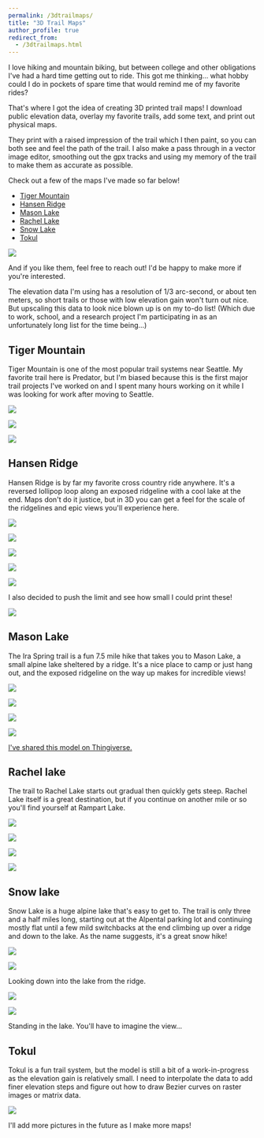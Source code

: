 ```yaml
---
permalink: /3dtrailmaps/
title: "3D Trail Maps"
author_profile: true
redirect_from:
  - /3dtrailmaps.html
---
```


I love hiking and mountain biking, but between college and other obligations I've had a hard time getting out to ride. This got me thinking... what hobby could I do in pockets of spare time that would remind me of my favorite rides?

That's where I got the idea of creating 3D printed trail maps! I download public elevation data, overlay my favorite trails, add some text, and print out physical maps.

They print with a raised impression of the trail which I then paint, so you can both see and feel the path of the trail. I also make a pass through in a vector image editor, smoothing out the gpx tracks and using my memory of the trail to make them as accurate as possible.

Check out a few of the maps I've made so far below!
* [Tiger Mountain](#tiger-mountain)
* [Hansen Ridge](#hansen-ridge)
* [Mason Lake](#mason-lake)
* [Rachel Lake](#rachel-lake)
* [Snow Lake](#snow-lake)
* [Tokul](#tokul)

![](/images/3dp/tokul_printing.gif)

And if you like them, feel free to reach out! I'd be happy to make more if you're interested.

The elevation data I'm using has a resolution of 1/3 arc-second, or about ten meters, so short trails or those with low elevation gain won't turn out nice. But upscaling this data to look nice blown up is on my to-do list! (Which due to work, school, and a research project I'm participating in as an unfortunately long list for the time being...)

## Tiger Mountain

Tiger Mountain is one of the most popular trail systems near Seattle. My favorite trail here is Predator, but I'm biased because this is the first major trail projects I've worked on and I spent many hours working on it while I was looking for work after moving to Seattle.

![](/images/3dp/tiger4.jpg)

![](/images/3dp/tiger2.jpg)

![](/images/3dp/tiger3.jpg)

## Hansen Ridge

Hansen Ridge is by far my favorite cross country ride anywhere. It's a reversed lollipop loop along an exposed ridgeline with a cool lake at the end. Maps don't do it justice, but in 3D you can get a feel for the scale of the ridgelines and epic views you'll experience here.

![](/images/3dp/hansenlk.jpg)

![](/images/3dp/hansenpano.jpg)

![](/images/3dp/hansen3.jpg)

![](/images/3dp/hansenbrdg.jpg)

![](/images/3dp/hansen2.jpg)

I also decided to push the limit and see how small I could print these!

![](/images/3dp/hansenmini.jpg)

## Mason Lake

The Ira Spring trail is a fun 7.5 mile hike that takes you to Mason Lake, a small alpine lake sheltered by a ridge. It's a nice place to camp or just hang out, and the exposed ridgeline on the way up makes for incredible views!

![](/images/3dp/mason1.jpg)

![](/images/3dp/mason_slope.jpg)

![](/images/3dp/mason2.jpg)

![](/images/3dp/mason_lake.jpg)

[I've shared this model on Thingiverse.](https://www.thingiverse.com/thing:4072547)

## Rachel lake

The trail to Rachel Lake starts out gradual then quickly gets steep. Rachel Lake itself is a great destination, but if you continue on another mile or so you'll find yourself at Rampart Lake.

![](/images/3dp/rachel1.jpg)

![](/images/3dp/rachel_lake.jpg)

![](/images/3dp/rachel2.jpg)

![](/images/3dp/rachel_rampart.jpg)

## Snow lake

Snow Lake is a huge alpine lake that's easy to get to. The trail is only three and a half miles long, starting out at the Alpental parking lot and continuing mostly flat until a few mild switchbacks at the end climbing up over a ridge and down to the lake. As the name suggests, it's a great snow hike!

![](/images/3dp/snow1.jpg)

![](/images/3dp/snow_lake_view.jpg)

Looking down into the lake from the ridge.

![](/images/3dp/snow2.jpg)

![](/images/3dp/snow_lake_fog.jpg)

Standing in the lake. You'll have to imagine the view... 

## Tokul

Tokul is a fun trail system, but the model is still a bit of a work-in-progress as the elevation gain is relatively small. I need to interpolate the data to add finer elevation steps and figure out how to draw Bezier curves on raster images or matrix data.

![](/images/3dp/tokul1.jpg)

I'll add more pictures in the future as I make more maps!
